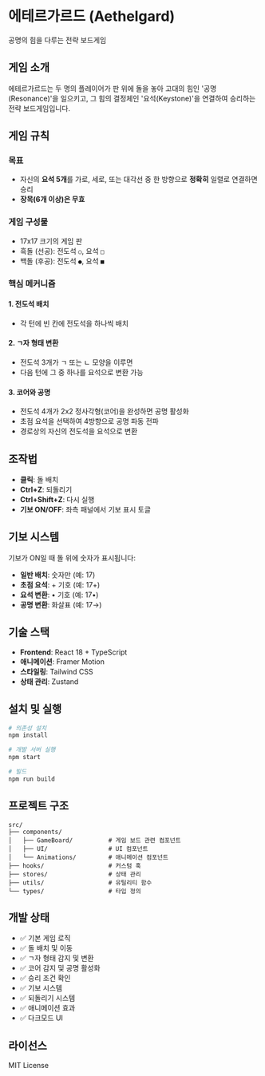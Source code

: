 # 에테르가르드 (Aethelgard)

공명의 힘을 다루는 전략 보드게임

## 게임 소개

에테르가르드는 두 명의 플레이어가 판 위에 돌을 놓아 고대의 힘인 '공명(Resonance)'을 일으키고, 그 힘의 결정체인 '요석(Keystone)'을 연결하여 승리하는 전략 보드게임입니다.

## 게임 규칙

### 목표
- 자신의 **요석 5개**를 가로, 세로, 또는 대각선 중 한 방향으로 **정확히** 일렬로 연결하면 승리
- **장목(6개 이상)은 무효**

### 게임 구성물
- 17x17 크기의 게임 판
- 흑돌 (선공): 전도석 `○`, 요석 `□`
- 백돌 (후공): 전도석 `●`, 요석 `■`

### 핵심 메커니즘

#### 1. 전도석 배치
- 각 턴에 빈 칸에 전도석을 하나씩 배치

#### 2. ㄱ자 형태 변환
- 전도석 3개가 ㄱ 또는 ㄴ 모양을 이루면
- 다음 턴에 그 중 하나를 요석으로 변환 가능

#### 3. 코어와 공명
- 전도석 4개가 2x2 정사각형(코어)을 완성하면 공명 활성화
- 초점 요석을 선택하여 4방향으로 공명 파동 전파
- 경로상의 자신의 전도석을 요석으로 변환

## 조작법

- **클릭**: 돌 배치
- **Ctrl+Z**: 되돌리기
- **Ctrl+Shift+Z**: 다시 실행
- **기보 ON/OFF**: 좌측 패널에서 기보 표시 토글

## 기보 시스템

기보가 ON일 때 돌 위에 숫자가 표시됩니다:

- **일반 배치**: 숫자만 (예: 17)
- **초점 요석**: + 기호 (예: 17+)
- **요석 변환**: • 기호 (예: 17•)
- **공명 변환**: 화살표 (예: 17→)

## 기술 스택

- **Frontend**: React 18 + TypeScript
- **애니메이션**: Framer Motion
- **스타일링**: Tailwind CSS
- **상태 관리**: Zustand

## 설치 및 실행

```bash
# 의존성 설치
npm install

# 개발 서버 실행
npm start

# 빌드
npm run build
```

## 프로젝트 구조

```
src/
├── components/
│   ├── GameBoard/          # 게임 보드 관련 컴포넌트
│   ├── UI/                 # UI 컴포넌트
│   └── Animations/         # 애니메이션 컴포넌트
├── hooks/                  # 커스텀 훅
├── stores/                 # 상태 관리
├── utils/                  # 유틸리티 함수
└── types/                  # 타입 정의
```

## 개발 상태

- ✅ 기본 게임 로직
- ✅ 돌 배치 및 이동
- ✅ ㄱ자 형태 감지 및 변환
- ✅ 코어 감지 및 공명 활성화
- ✅ 승리 조건 확인
- ✅ 기보 시스템
- ✅ 되돌리기 시스템
- ✅ 애니메이션 효과
- ✅ 다크모드 UI

## 라이선스

MIT License 